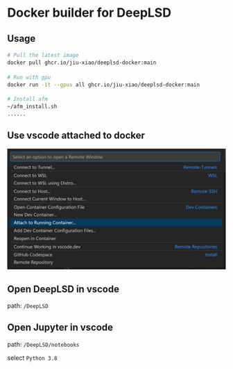# Docker builder for DeepLSD

## Usage

```bash
# Pull the latest image
docker pull ghcr.io/jiu-xiao/deeplsd-docker:main

# Run with gpu
docker run -it --gpus all ghcr.io/jiu-xiao/deeplsd-docker:main

# Install afm
~/afm_install.sh
......
```

## Use vscode attached to docker

![image](./imgs/attach_docker.png)

## Open DeepLSD in vscode

path: `/DeepLSD`

## Open Jupyter in vscode

path: `/DeepLSD/notebooks`

select `Python 3.8`
